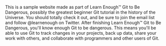 This is a sample website made as part of Learn Enough™ Git to Be
Dangerous, possibly the greatest
beginner Git tutorial in the history of the Universe. You should totally 
check it out, and be sure to join
the email list and
follow @learnenough on Twitter.
After finishing Learn Enough™ Git to Be Dangerous, you'll know enough Git
to be dangerous. This means you'll be able to use Git to track changes in
your projects, back up data, share your work with others, and collaborate
with programmers and other users of Git.